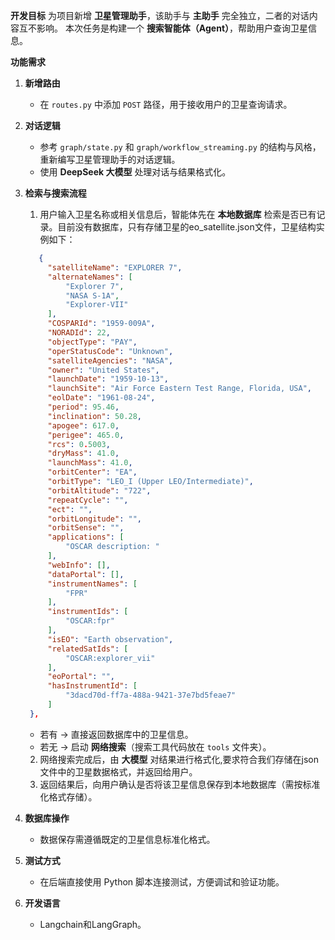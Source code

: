 **开发目标**
为项目新增 **卫星管理助手**，该助手与 **主助手** 完全独立，二者的对话内容互不影响。
本次任务是构建一个 **搜索智能体（Agent）**，帮助用户查询卫星信息。

**功能需求**

1. **新增路由**

   * 在 `routes.py` 中添加 `POST` 路径，用于接收用户的卫星查询请求。

2. **对话逻辑**

   * 参考 `graph/state.py` 和 `graph/workflow_streaming.py` 的结构与风格，重新编写卫星管理助手的对话逻辑。
   * 使用 **DeepSeek 大模型** 处理对话与结果格式化。

3. **检索与搜索流程**

   1. 用户输入卫星名称或相关信息后，智能体先在 **本地数据库** 检索是否已有记录。目前没有数据库，只有存储卫星的eo_satellite.json文件，卫星结构实例如下：
   ```json
      {
        "satelliteName": "EXPLORER 7",
        "alternateNames": [
            "Explorer 7",
            "NASA S-1A",
            "Explorer-VII"
        ],
        "COSPARId": "1959-009A",
        "NORADId": 22,
        "objectType": "PAY",
        "operStatusCode": "Unknown",
        "satelliteAgencies": "NASA",
        "owner": "United States",
        "launchDate": "1959-10-13",
        "launchSite": "Air Force Eastern Test Range, Florida, USA",
        "eolDate": "1961-08-24",
        "period": 95.46,
        "inclination": 50.28,
        "apogee": 617.0,
        "perigee": 465.0,
        "rcs": 0.5003,
        "dryMass": 41.0,
        "launchMass": 41.0,
        "orbitCenter": "EA",
        "orbitType": "LEO_I (Upper LEO/Intermediate)",
        "orbitAltitude": "722",
        "repeatCycle": "",
        "ect": "",
        "orbitLongitude": "",
        "orbitSense": "",
        "applications": [
            "OSCAR description: "
        ],
        "webInfo": [],
        "dataPortal": [],
        "instrumentNames": [
            "FPR"
        ],
        "instrumentIds": [
            "OSCAR:fpr"
        ],
        "isEO": "Earth observation",
        "relatedSatIds": [
            "OSCAR:explorer_vii"
        ],
        "eoPortal": "",
        "hasInstrumentId": [
            "3dacd70d-ff7a-488a-9421-37e7bd5feae7"
        ]
    },
    ```
      * 若有 → 直接返回数据库中的卫星信息。
      * 若无 → 启动 **网络搜索**（搜索工具代码放在 `tools` 文件夹）。
   2. 网络搜索完成后，由 **大模型** 对结果进行格式化,要求符合我们存储在json文件中的卫星数据格式，并返回给用户。
   3. 返回结果后，向用户确认是否将该卫星信息保存到本地数据库（需按标准化格式存储）。

4. **数据库操作**

   * 数据保存需遵循既定的卫星信息标准化格式。

5. **测试方式**

   * 在后端直接使用 Python 脚本连接测试，方便调试和验证功能。

6. **开发语言**
    * Langchain和LangGraph。